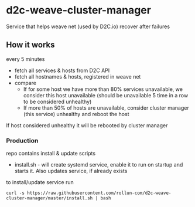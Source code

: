 # d2c-weave-cluster-manager
Service that helps weave net (used by D2C.io) recover after failures

## How it works

every 5 minutes
- fetch all services & hosts from D2C API
- fetch all hostnames & hosts, registered in weave net
- compare
    - If for some host we have more than 80% services unavailable, we consider this host unavailable (should be unavailable 5 time in a row to be considered unhealthy)
    - If more than 50% of hosts are unavailable, consider cluster manager (this service) unhealthy and reboot the host

If host considered unhealthy it will be rebooted by cluster manager

### Production

repo contains install & update scripts

- install.sh - will create systemd service, enable it to run on startup and starts it. Also updates service, if already exists

to install/update service run
```shell
curl -s https://raw.githubusercontent.com/rollun-com/d2c-weave-cluster-manager/master/install.sh | bash
```
